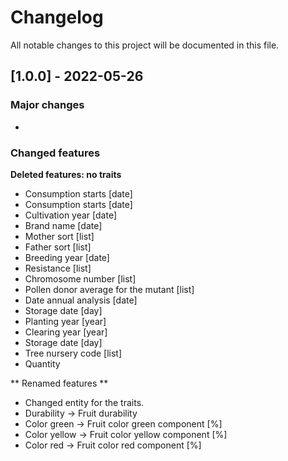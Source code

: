 # Changelog

All notable changes to this project will be documented in this file.


## [1.0.0] - 2022-05-26



### Major changes

- 

### Changed features
**Deleted features: no traits**
- Consumption starts [date]
- Consumption starts [date]
- Cultivation year [date]
- Brand name [date]
- Mother sort [list]
- Father sort [list]
- Breeding year [date]
- Resistance [list]
- Chromosome number [list]
- Pollen donor average for the mutant [list]
- Date annual analysis [date]
- Storage date [day]
- Planting year  [year]
- Clearing year  [year]
- Storage date [day]
- Tree nursery code [list]
- Quantity 


** Renamed features **

- Changed entity for the traits.
- Durability -> Fruit durability
- Color green -> Fruit color green component [%]
- Color yellow -> Fruit color yellow component [%]
- Color red -> Fruit color red component [%]


 




